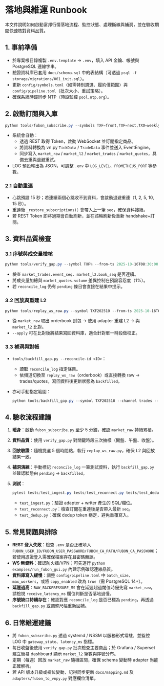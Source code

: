 # 落地與維運 Runbook

本文件說明如何啟動富邦行情落地流程、監控狀態、處理斷線與補洞，並在驗收期間快速核對資料品質。

## 1. 事前準備

- 於專案根目錄複製 `.env.template` → `.env`，填入 API 金鑰、帳號與 PostgreSQL 連線字串。
- 驗證資料庫已套用 `docs/schema.sql` 中的表結構（可透過 `psql -f storage/migrations/001_init.sql`）。
- 更新 `config/symbols.toml`（如需特別週選、履約價範圍）與 `config/pipeline.toml`（批次大小、重試策略）。
- 確保系統時鐘同步 NTP（預設監控 `pool.ntp.org`）。

## 2. 啟動訂閱與入庫

```powershell
python tools/fubon_subscribe.py --symbols TXF=front,TXF=next,TXO=weekly_all --channels trades,orderbook,quotes --l2-depth 5
```

- 系統會自動：
  - 透過 REST 取得 Token，啟動 WebSocket 並訂閱指定商品。
  - 將資料轉換為 vn.py `TickData` / `TradeData` 事件並送入 EventEngine。
  - 同步寫入 `market_raw` / `market_l2` / `market_trades` / `market_quotes`，具備去重與退避重試。
- LOG 預設輸出為 JSON，可調整 `.env` 中 `LOG_LEVEL`、`PROMETHEUS_PORT` 等參數。

### 2.1 自動重連

- 心跳預設 15 秒；若連續兩個心跳收不到資料，會啟動退避重連（1, 2, 5, 10, 15 秒）。
- 重連後 `_restore_subscriptions()` 會帶入上一筆 `seq`，確保資料接續。
- 若 REST Token 即將過期會自動刷新，並在該輪刷新後重新 handshake+訂閱。

## 3. 資料品質檢查

### 3.1 序號與成交量檢核

```powershell
python tools/verify_gap.py --symbol TXF% --from-ts 2025-10-16T08:30:00 --to-ts 2025-10-16T08:45:00
```

- 檢查 `market_trades.event_seq`、`market_l2.book_seq` 是否連續。
- 將成交量加總與 `market_quotes.volume` 差異控制在預設容忍度（1%）。
- 若 `reconcile_log` 仍有 `pending` 條目會直接在結果中提示。

### 3.2 回放與重建 L2

```powershell
python tools/replay_ws_raw.py --symbol TXF202510 --from-ts 2025-10-16T08:30:00 --to-ts 2025-10-16T08:35:00 --depth 5
```

- 從 `market_raw` 取出 orderbook 封包 → 使用 adapter 重建 L2 → 與 `market_l2` 比對。
- `--apply` 可在比對後將結果寫回資料庫，適合針對單一時段做校正。

### 3.3 補洞與對帳

- `tools/backfill_gap.py --reconcile-id <ID>`：
  - 讀取 `reconcile_log` 指定條目。
  - 依頻道切換至 `replay_ws_raw`（orderbook）或直接轉換 raw → trades/quotes，寫回資料後更新狀態為 `backfilled`。
- 亦可手動指定範圍：

  ```powershell
  python tools/backfill_gap.py --symbol TXF202510 --channel trades --from-ts 2025-10-16T08:00:00 --to-ts 2025-10-16T08:05:00
  ```

## 4. 驗收流程建議

1. **暖身**：啟動 `fubon_subscribe.py` 至少 5 分鐘，確認 `market_raw` 持續累積。
2. **資料品質**：使用 `verify_gap.py` 對關鍵時段三次抽樣（開盤、午盤、收盤）。
3. **回放驗證**：隨機挑選 5 個時間點，執行 `replay_ws_raw.py`，確保 L2 與回放結果一致。
4. **補洞演練**：手動標記 `reconcile_log` 一筆測試資料，執行 `backfill_gap.py` 並確認狀態由 `pending` → `backfilled`。
5. **測試**：

   ```powershell
   pytest tests/test_ingest.py tests/test_reconnect.py tests/test_dedup.py
   ```

   - `test_ingest.py`：驗證 adapter + writer 產生的 SQL/欄位。
   - `test_reconnect.py`：檢查訂閱在重連後是否帶入最新 `seq`。
   - `test_dedup.py`：確保 dedup token 穩定，避免重覆寫入。

## 5. 常見問題與排除

- **REST 登入失敗**：檢查 `.env` 是否正確填入 `FUBON_USER_ID/FUBON_USER_PASSWORD/FUBON_CA_PATH/FUBON_CA_PASSWORD`；若使用憑證登入需確保檔案存在且密碼無誤。
- **WS 無資料**：確認防火牆/VPN；可先運行 `python examples/run_fubon_gui.py` 內建示例確認連線品質。
- **資料庫寫入緩慢**：調整 `config/pipeline.toml` 中 `batch_size`、`max_workers`，或將 `copy_enabled` 改為 `true`（需 PostgreSQL 14+）。
- **延遲過高**：`RAW_BACKPRESSURE_MS` 會在延遲超過閾值時優先寫 `market_raw`，請檢視 `receive_latency_ms` 欄位判斷是否落地過慢。
- **序號缺口持續存在**：確認對應 `reconcile_log` 是否已標為 `pending`，再透過 `backfill_gap.py` 或調整尺幅重新回補。

## 6. 日常維運建議

- 將 `fubon_subscribe.py` 透過 systemd / NSSM 以服務形式常駐，並監控 LOG 中 `gateway_state`、`latency_ms` 指標。
- 每日收盤後使用 `verify_gap.py` 批次檢查主要商品；於 Grafana / Superset 建立簡易 dashboard 顯示 `market_l2` 筆數與序號分布。
- 定期（每週）回放 `market_raw` 隨機區間，確保 schema 變動時 adapter 尚能正確解析。
- 若 API 版本升級或欄位變動，記得同步更新 `docs/mapping.md` 及 `adapters/fubon_to_vnpy.py` 對應欄位清單。

